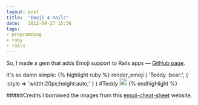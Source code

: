 ```yaml
---
layout: post
title:  "Emoji 4 Rails"
date:   2012-09-27 15:36
tags: 
- programming
- ruby
- rails
---
```


So, I made a gem that adds Emoji support to Rails apps — [GitHub page](https://github.com/petethepig/emoji4rails).

It's so damn simple:
{% highlight ruby %}
render_emoji ( 'Teddy :bеar:', { :style => 'width:20px;height:auto;' } )
#Teddy <img src='/assets/emojis/bear.png' style='width:20px;height:auto;' /> 
{% endhighlight %}

#####Credits
I borrowed the images from this [emoji-cheat-sheet](http://www.emoji-cheat-sheet.com/) website.


